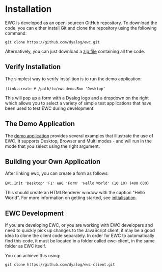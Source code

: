 # Installation                                     
 
 EWC is developed as an open-sourcen GitHub repository. To download the code, you can either install Git and clone the repository using the following command:

 `git clone https://github.com/dyalog/ewc.git`

 Alternatively, you can just download a [zip file](https://github.com/dyalog/ewc/archive/refs/heads/main.zip) containing all the code.

## Verify Installation

The simplest way to verify installtion is to run the demo application:

`]link.create # /path/to/ewc`
`demo.Run 'Desktop'`

This will pop up a form with a Dyalog logo and a dropdown on the right which allows
you to select a variety of simple test applications that have been used to test
EWC during development.

## The Demo Application

The [demo application](Demo.md) provides several examples that illustrate the use of
EWC. It supports Desktop, Browser and Multi modes - and will run in the mode that you
select using the right argument.

## Building your Own Application

After linking ewc, you can create a form as follows:

`EWC.Init 'Desktop'`
`'F1' eWC 'Form' 'Hello World' (10 10) (400 600)`

This should create an HTMLRenderer window with the caption "Hello World". For more
information on getting started, see [initialisation](Initialisation.md).

## EWC Development

If you are developing EWC, or you are working with EWC developers and need to
quickly pick up changes to the JavaScript client, it may be a good idea to clone
the client code separately. In order for EWC to automatically find this code,
it must be located in a folder called ewc-client, in the same folder as EWC itself.

You can achieve this using:

 `git clone https://github.com/dyalog/ewc-client.git`
